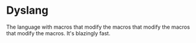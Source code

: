 # Dyslang
The language with macros that modify the macros that modify the macros that modify the macros. It's blazingly fast.

